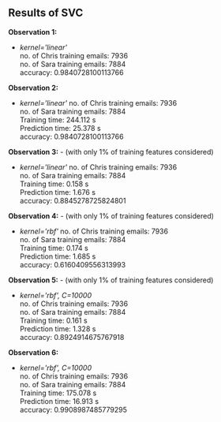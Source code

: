 ## Results of SVC

**Observation 1:** 

- *kernel='linear'*  
    no. of Chris training emails: 7936  
    no. of Sara training emails: 7884  
    accuracy: 0.9840728100113766  

**Observation 2:**
- *kernel='linear'*
    no. of Chris training emails: 7936  
    no. of Sara training emails: 7884  
    Training time: 244.112 s  
    Prediction time: 25.378 s  
    accuracy: 0.9840728100113766 

**Observation 3:** - (with only 1% of training features considered)
- *kernel='linear'*
    no. of Chris training emails: 7936  
    no. of Sara training emails: 7884  
    Training time: 0.158 s    
    Prediction time: 1.676 s  
    accuracy: 0.8845278725824801 

**Observation 4:** - (with only 1% of training features considered)
- *kernel='rbf'*
    no. of Chris training emails: 7936  
    no. of Sara training emails: 7884  
    Training time: 0.174 s    
    Prediction time: 1.685 s  
    accuracy: 0.6160409556313993   

**Observation 5:** - (with only 1% of training features considered)
- *kernel='rbf', C=10000*  
    no. of Chris training emails: 7936  
    no. of Sara training emails: 7884  
    Training time: 0.161 s    
    Prediction time: 1.328 s  
    accuracy: 0.8924914675767918 

**Observation 6:**
- *kernel='rbf', C=10000*  
    no. of Chris training emails: 7936  
    no. of Sara training emails: 7884  
    Training time: 175.078 s    
    Prediction time: 16.913 s  
    accuracy: 0.9908987485779295   
